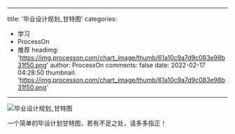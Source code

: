 
---
title: '毕业设计规划_甘特图'
categories: 
 - 学习
 - ProcessOn
 - 推荐
headimg: 'https://img.processon.com/chart_image/thumb/61a10c9a7d9c083e98b31f50.png'
author: ProcessOn
comments: false
date: 2022-02-17 04:28:50
thumbnail: 'https://img.processon.com/chart_image/thumb/61a10c9a7d9c083e98b31f50.png'
---

<div>   
<img class="thumb" alt="毕业设计规划_甘特图" src="https://img.processon.com/chart_image/thumb/61a10c9a7d9c083e98b31f50.png" referrerpolicy="no-referrer">
<p>一个简单的毕设计划甘特图，若有不足之处，请多多指正！</p>  
</div>
            